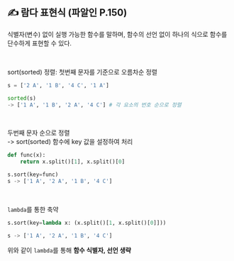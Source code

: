 ## ✍️ 람다 표현식 (파알인 P.150)
식별자(변수) 없이 실행 가능한 함수를 말하며, 함수의 선언 없이 하나의 식으로 함수를 단수하게 표현할 수 있다.

<br/>

sort(sorted) 정렬: 첫번째 문자를 기준으로 오름차순 정렬
```python
s = ['2 A', '1 B', '4 C', '1 A']

sorted(s) 
-> ['1 A', '1 B', '2 A', '4 C'] # 각 요소의 번호 순으로 정렬
```

<br/>

두번째 문자 순으로 정렬<br>
-> sort(sorted) 함수에 key 값을 설정하여 처리
```python
def func(x):
    return x.split()[1], x.split()[0]

s.sort(key=func)
s -> ['1 A', '2 A', '1 B', '4 C']
```
<br/>

```lambda```를 통한 축약

```python
s.sort(key=lambda x: (x.split()[1, x.split()[0]]))

s -> ['1 A', '2 A', '1 B', '4 C']
```
위와 같이 ```lambda```를 통해 **함수 식별자, 선언 생략**


